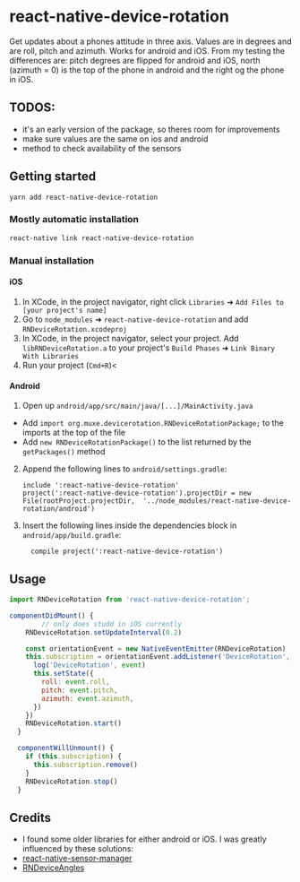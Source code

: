 
# react-native-device-rotation

Get updates about a phones attitude in three axis. Values are in degrees and are roll, pitch and azimuth.
Works for android and iOS. From my testing the differences are: pitch degrees are flipped for android and iOS, north (azimuth = 0) is the top of the phone in android and the right og the phone in iOS.

## TODOS:
* it's an early version of the package, so theres room for improvements
* make sure values are the same on ios and android
* method to check availability of the sensors

## Getting started

`yarn add react-native-device-rotation`

### Mostly automatic installation

`react-native link react-native-device-rotation`

### Manual installation


#### iOS

1. In XCode, in the project navigator, right click `Libraries` ➜ `Add Files to [your project's name]`
2. Go to `node_modules` ➜ `react-native-device-rotation` and add `RNDeviceRotation.xcodeproj`
3. In XCode, in the project navigator, select your project. Add `libRNDeviceRotation.a` to your project's `Build Phases` ➜ `Link Binary With Libraries`
4. Run your project (`Cmd+R`)<

#### Android

1. Open up `android/app/src/main/java/[...]/MainActivity.java`
  - Add `import org.muxe.devicerotation.RNDeviceRotationPackage;` to the imports at the top of the file
  - Add `new RNDeviceRotationPackage()` to the list returned by the `getPackages()` method
2. Append the following lines to `android/settings.gradle`:
  	```
  	include ':react-native-device-rotation'
  	project(':react-native-device-rotation').projectDir = new File(rootProject.projectDir, 	'../node_modules/react-native-device-rotation/android')
  	```
3. Insert the following lines inside the dependencies block in `android/app/build.gradle`:
  	```
      compile project(':react-native-device-rotation')
  	```


## Usage
```javascript
import RNDeviceRotation from 'react-native-device-rotation';

componentDidMount() {
		// only does studd in iOS currently
    RNDeviceRotation.setUpdateInterval(0.2)

    const orientationEvent = new NativeEventEmitter(RNDeviceRotation)
    this.subscription = orientationEvent.addListener('DeviceRotation', event => {
      log('DeviceRotation', event)
      this.setState({
        roll: event.roll,
        pitch: event.pitch,
        azimuth: event.azimuth,
      })
    })
    RNDeviceRotation.start()
  }

  componentWillUnmount() {
    if (this.subscription) {
      this.subscription.remove()
    }
    RNDeviceRotation.stop()
  }
```
  
## Credits
* I found some older libraries for either android or iOS. I was greatly influenced by these solutions:
* [react-native-sensor-manager](https://github.com/kprimice/react-native-sensor-manager)
* [RNDeviceAngles](https://github.com/cristianszwarc/RNDeviceAngles)